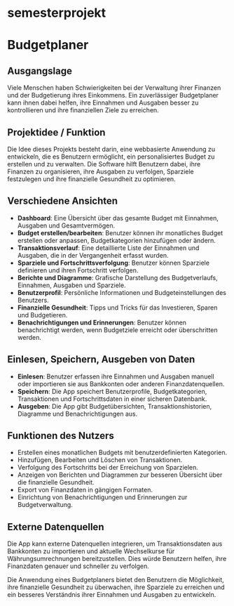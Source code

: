 # semesterprojekt

# Budgetplaner

## Ausgangslage
Viele Menschen haben Schwierigkeiten bei der Verwaltung ihrer Finanzen und der Budgetierung ihres Einkommens. Ein zuverlässiger Budgetplaner kann ihnen dabei helfen, ihre Einnahmen und Ausgaben besser zu kontrollieren und ihre finanziellen Ziele zu erreichen.

## Projektidee / Funktion
Die Idee dieses Projekts besteht darin, eine webbasierte Anwendung zu entwickeln, die es Benutzern ermöglicht, ein personalisiertes Budget zu erstellen und zu verwalten. Die Software hilft Benutzern dabei, ihre Finanzen zu organisieren, ihre Ausgaben zu verfolgen, Sparziele festzulegen und ihre finanzielle Gesundheit zu optimieren.

## Verschiedene Ansichten
- **Dashboard**: Eine Übersicht über das gesamte Budget mit Einnahmen, Ausgaben und Gesamtvermögen.
- **Budget erstellen/bearbeiten**: Benutzer können ihr monatliches Budget erstellen oder anpassen, Budgetkategorien hinzufügen oder ändern.
- **Transaktionsverlauf**: Eine detaillierte Liste der Einnahmen und Ausgaben, die in der Vergangenheit erfasst wurden.
- **Sparziele und Fortschrittsverfolgung**: Benutzer können Sparziele definieren und ihren Fortschritt verfolgen.
- **Berichte und Diagramme**: Grafische Darstellung des Budgetverlaufs, Einnahmen, Ausgaben und Sparziele.
- **Benutzerprofil**: Persönliche Informationen und Budgeteinstellungen des Benutzers.
- **Finanzielle Gesundheit**: Tipps und Tricks für das Investieren, Sparen und Budgetieren.
- **Benachrichtigungen und Erinnerungen**: Benutzer können benachrichtigt werden, wenn Budgetziele erreicht oder überschritten werden.

## Einlesen, Speichern, Ausgeben von Daten
- **Einlesen**: Benutzer erfassen ihre Einnahmen und Ausgaben manuell oder importieren sie aus Bankkonten oder anderen Finanzdatenquellen.
- **Speichern**: Die App speichert Benutzerprofile, Budgetkategorien, Transaktionen und Fortschrittsdaten in einer sicheren Datenbank.
- **Ausgeben**: Die App gibt Budgetübersichten, Transaktionshistorien, Diagramme und Benachrichtigungen aus.

## Funktionen des Nutzers
- Erstellen eines monatlichen Budgets mit benutzerdefinierten Kategorien.
- Hinzufügen, Bearbeiten und Löschen von Transaktionen.
- Verfolgung des Fortschritts bei der Erreichung von Sparzielen.
- Anzeigen von Berichten und Diagrammen zur besseren Übersicht über die finanzielle Gesundheit.
- Export von Finanzdaten in gängigen Formaten.
- Einrichtung von Benachrichtigungen und Erinnerungen zur Budgetverwaltung.

## Externe Datenquellen
Die App kann externe Datenquellen integrieren, um Transaktionsdaten aus Bankkonten zu importieren und aktuelle Wechselkurse für Währungsumrechnungen bereitzustellen. Dies würde Benutzern helfen, ihre Finanzdaten genauer und schneller zu verfolgen.

Die Anwendung eines Budgetplaners bietet den Benutzern die Möglichkeit, ihre finanzielle Gesundheit zu überwachen, ihre Sparziele zu erreichen und ein besseres Verständnis ihrer Einnahmen und Ausgaben zu entwickeln.

